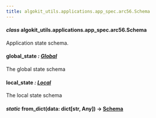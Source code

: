 ```yaml
---
title: algokit_utils.applications.app_spec.arc56.Schema
---
```

#### *class* algokit_utils.applications.app_spec.arc56.Schema

Application state schema.

#### global_state *: [Global](#algokit_utils.applications.app_spec.arc56.Global)*

The global state schema

#### local_state *: [Local](#algokit_utils.applications.app_spec.arc56.Local)*

The local state schema

#### *static* from_dict(data: dict[str, Any]) → [Schema](#algokit_utils.applications.app_spec.arc56.Schema)